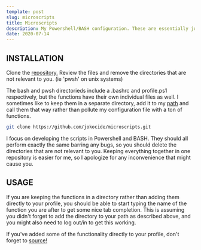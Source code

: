 ```yaml
---
template: post
slug: microscripts
title: Microscripts
description: My Powershell/BASH configuration. These are essentially just miniature scripts that make common tasks (almost) 3 seconds faster for me.
date: 2020-07-14
---
```

## INSTALLATION

Clone the [repository.](https://github.com/jokocide/microscripts.git) Review the files and remove the directories that are not relevant to you. (ie 'pwsh' on unix systems)

The bash and pwsh directorieds include a <span class="refer-code">.bashrc</span> and <span class="refer-code">profile.ps1</span> respectively, but the functions have their own individual files as well. I sometimes like to keep them in a separate directory, add it to my [path](https://linuxize.com/post/how-to-add-directory-to-path-in-linux/) and call them that way rather than pollute my configuration file with a ton of functions.

```sh
git clone https://github.com/jokocide/microscripts.git
```

I focus on developing the scripts in Powershell and BASH. They should all perform exactly the same barring any bugs, so you should delete the directories that are not relevant to you. Keeping everything together in one repository is easier for me, so I apologize for any inconvenience that might cause you.

## USAGE

If you are keeping the functions in a directory rather than adding them directly to your profile, you should be able to start typing the name of the function you are after to get some nice tab completion. This is assuming you didn't forget to add the directory to your path as described above, and you might also need to log out/in to get this working.

If you've added some of the functionality directly to your profile, don't forget to [source!](https://linuxize.com/post/bash-source-command/)